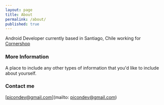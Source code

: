 ```yaml
---
layout: page
title: About
permalink: /about/
published: true
---
```


Android Developer currently based in Santiago, Chile working for [Cornershop](https://cornershopapp.com)

### More Information

A place to include any other types of information that you'd like to include about yourself.

### Contact me

[picondev@gmail.com](mailto: picondev@gmail.com)
